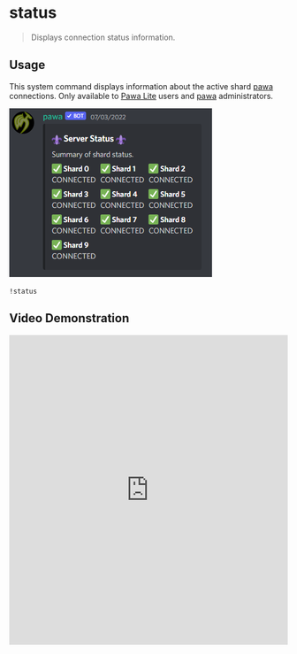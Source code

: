# status
> Displays connection status information.

## Usage
This system command displays information about the active shard [pawa](https://pawa.im) connections. Only available to [Pawa Lite](/pawalite) users and [pawa](https://pawa.im) administrators.

![status](../_media/commands/status.png)

```
!status
```

## Video Demonstration

<iframe width="100%" height="560" src="https://youtube.com/embed/neLJIcrz4KI" frameborder="0" allow="accelerometer; autoplay; clipboard-write; encrypted-media; gyroscope; picture-in-picture" allowfullscreen></iframe>
